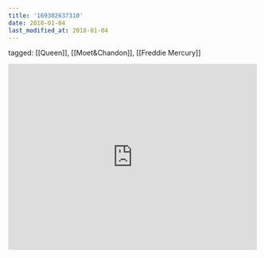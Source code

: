 ```yaml
---
title: '169302637310'
date: 2018-01-04
last_modified_at: 2018-01-04
---
```

tagged: [[Queen]], [[Moet&Chandon]], [[Freddie Mercury]]
<iframe allow="accelerometer; autoplay; clipboard-write; encrypted-media; gyroscope; picture-in-picture" allowfullscreen="" frameborder="0" height="375" id="youtube_iframe" src="https://www.youtube.com/embed/2ZBtPf7FOoM?feature=oembed&amp;enablejsapi=1&amp;origin=https://safe.txmblr.com&amp;wmode=opaque" width="500"></iframe>